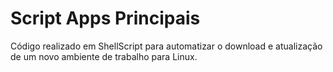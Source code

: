 # Script Apps Principais
Código realizado em ShellScript para automatizar o download e atualização de um novo ambiente de trabalho para Linux.
